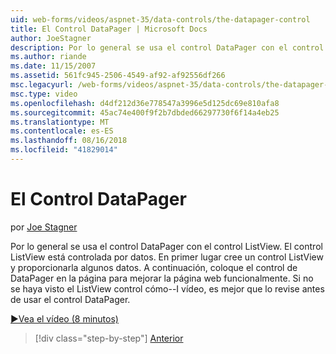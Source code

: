 ```yaml
---
uid: web-forms/videos/aspnet-35/data-controls/the-datapager-control
title: El Control DataPager | Microsoft Docs
author: JoeStagner
description: Por lo general se usa el control DataPager con el control ListView. El control ListView está controlada por datos. En primer lugar crear un control ListView y proporcionarla algunos d...
ms.author: riande
ms.date: 11/15/2007
ms.assetid: 561fc945-2506-4549-af92-af92556df266
msc.legacyurl: /web-forms/videos/aspnet-35/data-controls/the-datapager-control
msc.type: video
ms.openlocfilehash: d4df212d36e778547a3996e5d125dc69e810afa8
ms.sourcegitcommit: 45ac74e400f9f2b7dbded66297730f6f14a4eb25
ms.translationtype: MT
ms.contentlocale: es-ES
ms.lasthandoff: 08/16/2018
ms.locfileid: "41829014"
---
```

<a name="the-datapager-control"></a>El Control DataPager
====================
por [Joe Stagner](https://github.com/JoeStagner)

Por lo general se usa el control DataPager con el control ListView. El control ListView está controlada por datos. En primer lugar cree un control ListView y proporcionarla algunos datos. A continuación, coloque el control de DataPager en la página para mejorar la página web funcionalmente. Si no se haya visto el ListView control cómo--I vídeo, es mejor que lo revise antes de usar el control DataPager.

[&#9654;Vea el vídeo (8 minutos)](https://channel9.msdn.com/Blogs/ASP-NET-Site-Videos/the-datapager-control)

> [!div class="step-by-step"]
> [Anterior](the-listview-control.md)

